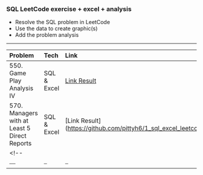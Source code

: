 ### SQL LeetCode exercise + excel + analysis
- Resolve the SQL problem in LeetCode
- Use the data to create graphic(s)
- Add the problem analysis 

<hr>

| Problem | Tech | Link   |
| :-------- |:------- | :------------------------- |
| 550. Game Play Analysis IV | SQL & Excel | [Link Result](https://github.com/pittyh6/1_sql_excel_leetcode/tree/main/550.%20Game%20Play%20Analysis%20IV)|
|570. Managers with at Least 5 Direct Reports| SQL & Excel | [Link Result] (https://github.com/pittyh6/1_sql_excel_leetcode/tree/main/570.%20Managers%20with%20at%20Least%205%20Direct%20Reports)|
<!-- |  | | **GitHub**. [link]() 
|⎯⎯|⎯|⎯| |-->
